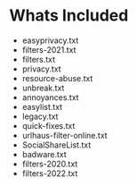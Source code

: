 # Whats Included
- easyprivacy.txt
- filters-2021.txt
- filters.txt
- privacy.txt
- resource-abuse.txt
- unbreak.txt
- annoyances.txt
- easylist.txt
- legacy.txt
- quick-fixes.txt
- urlhaus-filter-online.txt
- SocialShareList.txt
- badware.txt
- filters-2020.txt
- filters-2022.txt